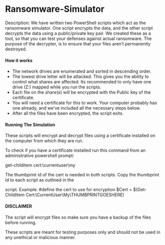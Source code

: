 # Ransomware-Simulator
Description:
We have written two PowerShell scripts which act as the ransomware simulator. One script encrypts the data, and the other script decrypts the data using a public/private key pair. We created these as a tool, so that you can test your defenses against actual ransomware. The purpose of the decrypter, is to ensure that your files aren’t permanently destroyed.

#### How it works ####
  - The network drives are enumerated and sorted in descending order.
  - The lowest drive letter will be attacked. This gives you the ability to control what shares are affected. Its recommended to only have     one drive (Z:) mapped while you run the scripts.
  - Each file on the share(s) will be encrypted with the Public key of the certificate. 
  - You will need a certificate for this to work. Your computer probably has one already, and we've included all the necessary steps           below.
  - After all the files have been encrypted, the script exits.

#### Running The Simulation ####
These scripts will encrypt and decrypt files using a certificate installed on the computer from which they are run.

To check if you have a certificate installed run this command from an administrative powershell prompt:

get-childitem cert:\currentuser\my

The thumbprint id of the cert is needed in both scripts. Copy the thumbprint id to each script as outlined in the 

script. Example:
#define the cert to use for encryption
$Cert = $(Get-ChildItem Cert:\CurrentUser\My\THUMBPRINTGOESHERE)

#### DISCLAIMER ####
The script will encrypt files so make sure you have a backup of the files before running.

These scripts are meant for testing purposes only and should not be used in any unethical or malicious manner.

